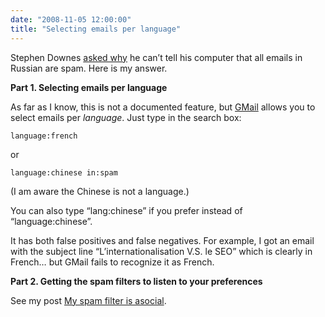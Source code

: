 ```yaml
---
date: "2008-11-05 12:00:00"
title: "Selecting emails per language"
---
```




Stephen Downes [asked why](https://twitter.com/Downes/statuses/988354050) he can&rsquo;t tell his computer that all emails in Russian are spam. Here is my answer.

__Part 1. Selecting emails per language__

As far as I know, this is not a documented feature, but [GMail](https://mail.google.com) allows you to select emails per <em>language</em>. Just type in the search box:

<code>language:french</code>

or

<code>language:chinese in:spam</code>

(I am aware the Chinese is not a language.)

You can also type &ldquo;lang:chinese&rdquo; if you prefer instead of &ldquo;language:chinese&rdquo;.

It has both false positives and false negatives. For example, I got an email with the subject line &ldquo;L&rsquo;internationalisation V.S. le SEO&rdquo; which is clearly in French&hellip; but GMail fails to recognize it as French.

__Part 2. Getting the spam filters to listen to your preferences__

See my post [My spam filter is asocial](http://www.daniel-lemire.com/blog/archives/2008/05/26/my-spam-filter-is-asocial/).


